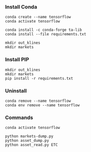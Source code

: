 ### Install Conda
```
conda create --name tensorflow
conda activate tensorflow

conda install -c conda-forge ta-lib
conda install --file requirements.txt

mkdir out_klines
mkdir markets
```

### Install PIP
```
mkdir out_klines
mkdir markets
pip install -r requirements.txt
```

### Uninstall
```uninstall
conda remove --name tensorflow
conda env remove --name tensorflow
```

### Commands
```
conda activate tensorflow

python markets-dump.py
python asset_dump.py
python asset_read.py ETC

```